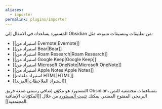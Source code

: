 ```yaml
---
aliases:
  - importer
permalink: plugins/importer
---
```


المستورد يساعدك في الانتقال إلى Obsidian من تطبيقات وتنسيقات متنوعة مثل:

- [[استيراد من  Evernote|Evernote]]
- [[استيراد من  Bear|Bear]]
- [[استيراد من Roam Research|Roam Research]]
- [[استيراد من Google Keep|Google Keep]]
- [[استيراد من Microsoft OneNote|Microsoft OneNote]]
- [[استيراد من  Apple Notes|Apple Notes]]
- [[استيراد ملفات HTML|HTML]]
- [[استيراد الملاحظات|المزيد]]

المستورد هو مكوّن إضافي رسمي صنعه فريق Obsidian، بمساهمات مجتمعية للنص البرمجي المفتوح المصدر. يمكنك [تثبيت المستورد](obsidian://show-plugin?id=obsidian-importer) من خلال [[المكوّنات الإضافية المجتمعية]].
